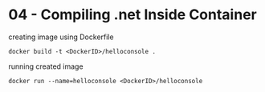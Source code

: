 # 04 - Compiling .net Inside Container

creating image using Dockerfile
```
docker build -t <DockerID>/helloconsole .
```

running created image
```
docker run --name=helloconsole <DockerID>/helloconsole
```